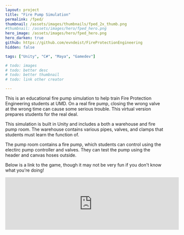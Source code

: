 ```yaml
---
layout: project
title: "Fire Pump Simulation"
permalink: /fped/
thumbnail: /assets/images/thumbnails/fped_2x_thumb.png
#thumbnail: /assets/images/hero/fped_hero.png
hero_image: /assets/images/hero/fped_hero.png
hero_darken: true
github: https://github.com/evndeist/FireProtectionEngineering
hidden: false

tags: ["Unity", "C#", "Maya", "Gamedev"]

# todo: images
# todo: better desc
# todo: better thumbnail
# todo: link other creator

---
```



This is an educational fire pump simulation to help train Fire Protection Engineering students at UMD. On a real fire pump, closing the wrong valve at the wrong time can cause some serious trouble. This virtual version prepares students for the real deal.

This simulation is built in Unity and includes a both a warehouse and fire pump room. The warehouse contains various pipes, valves, and clamps that students must learn the function of. 

The pump room contains a fire pump, which students can control using the electirc pump controller and valves. They can test the pump using the header and canvas hoses outside.

Below is a link to the game, though it may not be very fun if you don't know what you're doing!

<iframe frameborder="0" src="https://itch.io/embed/1627219" width="552" height="167" class="is-centered"><a href="https://evandeist.itch.io/virtual-warehouse">Virtual Warehouse by evandeist</a></iframe>
